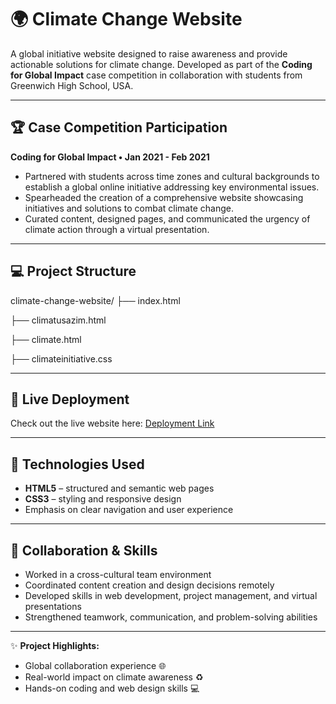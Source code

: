 # 🌍 Climate Change Website

A global initiative website designed to raise awareness and provide actionable solutions for climate change. Developed as part of the **Coding for Global Impact** case competition in collaboration with students from Greenwich High School, USA.

---

## 🏆 Case Competition Participation
**Coding for Global Impact • Jan 2021 - Feb 2021**

- Partnered with students across time zones and cultural backgrounds to establish a global online initiative addressing key environmental issues.  
- Spearheaded the creation of a comprehensive website showcasing initiatives and solutions to combat climate change.  
- Curated content, designed pages, and communicated the urgency of climate action through a virtual presentation.

---

## 💻 Project Structure
climate-change-website/
├── index.html

├── climatusazim.html

├── climate.html

├── climateinitiative.css

---

## 🚀 Live Deployment
Check out the live website here: [Deployment Link](#)  

---

## 🎨 Technologies Used
- **HTML5** – structured and semantic web pages  
- **CSS3** – styling and responsive design    
- Emphasis on clear navigation and user experience

---

## 🤝 Collaboration & Skills
- Worked in a cross-cultural team environment  
- Coordinated content creation and design decisions remotely  
- Developed skills in web development, project management, and virtual presentations  
- Strengthened teamwork, communication, and problem-solving abilities

---

✨ **Project Highlights:**  
- Global collaboration experience 🌐  
- Real-world impact on climate awareness ♻️  
- Hands-on coding and web design skills 💻
